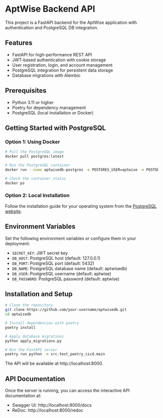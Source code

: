 # AptWise Backend API

This project is a FastAPI backend for the AptWise application with authentication and PostgreSQL DB integration.

## Features

- FastAPI for high-performance REST API
- JWT-based authentication with cookie storage
- User registration, login, and account management
- PostgreSQL integration for persistent data storage
- Database migrations with Alembic

## Prerequisites

- Python 3.11 or higher
- Poetry for dependency management
- PostgreSQL (local installation or Docker)

## Getting Started with PostgreSQL

### Option 1: Using Docker

```bash
# Pull the PostgreSQL image
docker pull postgres:latest

# Run the PostgreSQL container
docker run --name aptwisedb-postgres -e POSTGRES_USER=aptwise -e POSTGRES_PASSWORD=aptwise -e POSTGRES_DB=aptwisedb -p 5432:5432 -d postgres:latest

# Check the container status
docker ps
```

### Option 2: Local Installation

Follow the installation guide for your operating system from the [PostgreSQL website](https://www.postgresql.org/download/).

## Environment Variables

Set the following environment variables or configure them in your deployment:

- `SECRET_KEY`: JWT secret key
- `DB_HOST`: PostgreSQL host (default: 127.0.0.1)
- `DB_PORT`: PostgreSQL port (default: 5432)
- `DB_NAME`: PostgreSQL database name (default: aptwisedb)
- `DB_USER`: PostgreSQL username (default: aptwise)
- `DB_PASSWORD`: PostgreSQL password (default: aptwise)

## Installation and Setup

```bash
# Clone the repository
git clone https://github.com/your-username/aptwisedb.git
cd aptwisedb

# Install dependencies with poetry
poetry install

# Apply database migrations
python apply_migrations.py

# Run the FastAPI server
poetry run python -m src.test_poetry_cicd.main
```

The API will be available at http://localhost:8000.

## API Documentation

Once the server is running, you can access the interactive API documentation at:
- Swagger UI: http://localhost:8000/docs
- ReDoc: http://localhost:8000/redoc